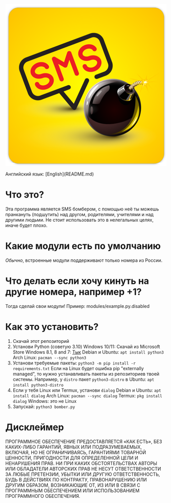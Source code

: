 <p align="center">
  <img src="https://raw.githubusercontent.com/GEOEGII555/geobomber/dev/logo.png" />
</p>
Английский язык: [English](README.md)

# Что это?
Эта программа является SMS бомбером, с помощью неё ты можешь пранкануть (подшутить) над другом, родителями, учителями и над другими людьми.
Не стоит использовать это в нелегальных целях, иначе будет плохо.

# Какие модули есть по умолчанию
*Обычно*, встроенные модули поддерживают только номера из России.

# Что делать если хочу кинуть на другие номера, например +1?
Тогда сделай свои модули! Пример: modules/example.py.disabled

# Как это установить?
1. Скачай этот репозиторий
2. Установи Python (советую 3.10)
Windows 10/11: Скачай из Microsoft Store
Windows 8.1, 8 and 7: [Тык](https://www.python.org/downloads)
Debian и Ubuntu: `apt install python3`
Arch Linux: `pacman --sync python3`
3. Установи требуемые пакеты: `python3 -m pip install -r requirements.txt`
Если на Linux будет ошибка pip "externally managed", то нужно устанавливать пакеты из репозиториев твоей системы.
Например, у `distro` пакет `python3-distro` в Ubuntu: `apt install python3-distro`
4. Если у тебя Linux или Termux, установи `dialog`
Debian и Ubuntu: `apt install dialog`
Arch Linux: `pacman --sync dialog`
Termux: `pkg install dialog`
Windows: это не Linux
5. Запускай: `python3 bomber.py`

# Дисклеймер
ПРОГРАММНОЕ ОБЕСПЕЧЕНИЕ ПРЕДОСТАВЛЯЕТСЯ «КАК ЕСТЬ», БЕЗ КАКИХ-ЛИБО ГАРАНТИЙ, ЯВНЫХ ИЛИ ПОДРАЗУМЕВАЕМЫХ, ВКЛЮЧАЯ, НО НЕ ОГРАНИЧИВАЯСЬ, ГАРАНТИЯМИ ТОВАРНОЙ ЦЕННОСТИ, ПРИГОДНОСТИ ДЛЯ ОПРЕДЕЛЕННОЙ ЦЕЛИ И НЕНАРУШЕНИЯ ПРАВ. НИ ПРИ КАКИХ ОБСТОЯТЕЛЬСТВАХ АВТОРЫ ИЛИ ОБЛАДАТЕЛИ АВТОРСКИХ ПРАВ НЕ НЕСУТ ОТВЕТСТВЕННОСТИ ЗА ЛЮБЫЕ ПРЕТЕНЗИИ, УБЫТКИ ИЛИ ДРУГУЮ ОТВЕТСТВЕННОСТЬ, БУДЬ В ДЕЙСТВИЯХ ПО КОНТРАКТУ, ПРАВОНАРУШЕНИЮ ИЛИ ДРУГИМ ОБРАЗОМ, ВОЗНИКАЮЩИЕ ОТ, ИЗ ИЛИ В СВЯЗИ С ПРОГРАММНЫМ ОБЕСПЕЧЕНИЕМ ИЛИ ИСПОЛЬЗОВАНИЕМ ПРОГРАММНОГО ОБЕСПЕЧЕНИЯ.
